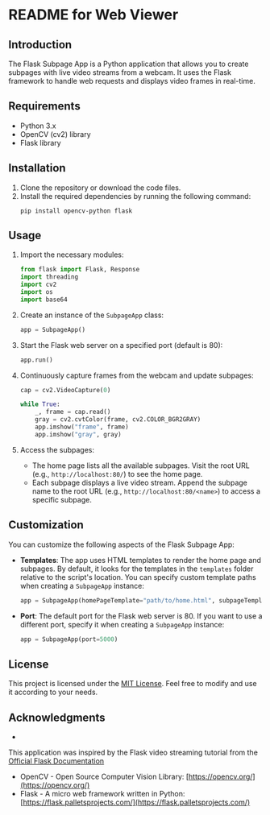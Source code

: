 # README for Web Viewer

## Introduction
The Flask Subpage App is a Python application that allows you to create subpages with live video streams from a webcam. It uses the Flask framework to handle web requests and displays video frames in real-time.

## Requirements
- Python 3.x
- OpenCV (cv2) library
- Flask library

## Installation
1. Clone the repository or download the code files.
2. Install the required dependencies by running the following command:
   ```
   pip install opencv-python flask
   ```

## Usage
1. Import the necessary modules:
   ```python
   from flask import Flask, Response
   import threading
   import cv2
   import os
   import base64
   ```

2. Create an instance of the `SubpageApp` class:
   ```python
   app = SubpageApp()
   ```

3. Start the Flask web server on a specified port (default is 80):
   ```python
   app.run()
   ```

4. Continuously capture frames from the webcam and update subpages:
   ```python
   cap = cv2.VideoCapture(0)
   
   while True:
       _, frame = cap.read()
       gray = cv2.cvtColor(frame, cv2.COLOR_BGR2GRAY)
       app.imshow("frame", frame)
       app.imshow("gray", gray)
   ```

5. Access the subpages:
   - The home page lists all the available subpages. Visit the root URL (e.g., `http://localhost:80/`) to see the home page.
   - Each subpage displays a live video stream. Append the subpage name to the root URL (e.g., `http://localhost:80/<name>`) to access a specific subpage.

## Customization
You can customize the following aspects of the Flask Subpage App:

- **Templates**: The app uses HTML templates to render the home page and subpages. By default, it looks for the templates in the `templates` folder relative to the script's location. You can specify custom template paths when creating a `SubpageApp` instance:
   ```python
   app = SubpageApp(homePageTemplate="path/to/home.html", subpageTemplate="path/to/subpage.html")
   ```

- **Port**: The default port for the Flask web server is 80. If you want to use a different port, specify it when creating a `SubpageApp` instance:
   ```python
   app = SubpageApp(port=5000)
   ```


## License

This project is licensed under the [MIT License](https://opensource.org/licenses/MIT). Feel free to modify and use it according to your needs.

## Acknowledgments

-

 This application was inspired by the Flask video streaming tutorial from the [Official Flask Documentation](https://flask.palletsprojects.com/)
- OpenCV - Open Source Computer Vision Library: [https://opencv.org/](https://opencv.org/)
- Flask - A micro web framework written in Python: [https://flask.palletsprojects.com/](https://flask.palletsprojects.com/)